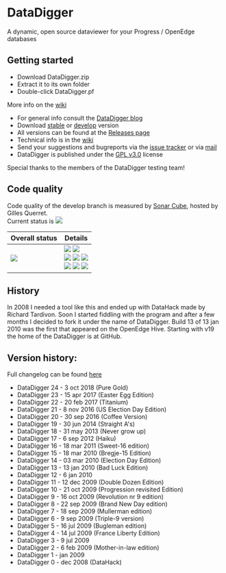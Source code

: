# DataDigger

A dynamic, open source dataviewer for your Progress / OpenEdge databases

## Getting started

- Download DataDigger.zip
- Extract it to its own folder
- Double-click DataDigger.pf

More info on the [wiki](https://github.com/patrickTingen/DataDigger/wiki/HowTo-InstallDataDigger)

- For general info consult the [DataDigger blog](<https://datadigger.wordpress.com>)
- Download [stable](<https://github.com/patrickTingen/DataDigger/archive/master.zip>) or [develop](<https://github.com/patrickTingen/DataDigger/archive/develop.zip>) version
- All versions can be found at the [Releases page](<https://github.com/patrickTingen/DataDigger/releases/latest>)
- Technical info is in the [wiki](<https://github.com/patrickTingen/DataDigger/wiki>)
- Send your suggestions and bugreports via the [issue tracker](<https://github.com/patrickTingen/DataDigger/issues>) or via [mail](mailto:patrick@tingen.net)
- DataDigger is published under the [GPL v3.0](<https://github.com/patrickTingen/DataDigger/blob/master/LICENSE>) license

Special thanks to the members of the DataDigger testing team!

## Code quality
Code quality of the develop branch is measured by [Sonar Cube](http://sonar.riverside-software.fr/dashboard?branch=develop&id=patrickTingen%3ADataDigger), hosted by Gilles Querret.<br/>Current status is ![](http://sonar.riverside-software.fr/api/project_badges/measure?branch=develop&project=patrickTingen%3ADataDigger&metric=alert_status)

Overall status|Details
--------------|-------
![](http://sonar.riverside-software.fr/api/project_badges/quality_gate?branch=develop&project=patrickTingen%3ADataDigger)|![](http://sonar.riverside-software.fr/api/project_badges/measure?branch=develop&project=patrickTingen%3ADataDigger&metric=ncloc) ![](http://sonar.riverside-software.fr/api/project_badges/measure?branch=develop&project=patrickTingen%3ADataDigger&metric=duplicated_lines_density)<br/>![](http://sonar.riverside-software.fr/api/project_badges/measure?branch=develop&project=patrickTingen%3ADataDigger&metric=bugs) ![](http://sonar.riverside-software.fr/api/project_badges/measure?branch=develop&project=patrickTingen%3ADataDigger&metric=code_smells) ![](http://sonar.riverside-software.fr/api/project_badges/measure?branch=develop&project=patrickTingen%3ADataDigger&metric=sqale_index)<br/>![](http://sonar.riverside-software.fr/api/project_badges/measure?branch=develop&project=patrickTingen%3ADataDigger&metric=sqale_rating) ![](http://sonar.riverside-software.fr/api/project_badges/measure?branch=develop&project=patrickTingen%3ADataDigger&metric=reliability_rating) ![](http://sonar.riverside-software.fr/api/project_badges/measure?branch=develop&project=patrickTingen%3ADataDigger&metric=security_rating)


## History

In 2008 I needed a tool like this and ended up with DataHack made by Richard Tardivon. Soon I  started fiddling with the program and after a few months I decided to fork it under the name of DataDigger. Build 13 of 13 jan 2010 was the first that appeared on the OpenEdge Hive. Starting with v19 the home of the DataDigger is at GitHub.

## Version history:

Full changelog can be found [here](https://raw.githubusercontent.com/patrickTingen/DataDigger/develop/DataDigger.txt)

- DataDigger 24 -  3 oct 2018 (Pure Gold)
- DataDigger 23 - 15 apr 2017 (Easter Egg Edition)
- DataDigger 22 - 20 feb 2017 (Titanium)
- DataDigger 21 -  8 nov 2016 (US Election Day Edition)
- DataDigger 20 - 30 sep 2016 (Coffee Version)
- DataDigger 19 - 30 jun 2014 (Straight A's)
- DataDigger 18 - 31 may 2013 (Never grow up)
- DataDigger 17 -  6 sep 2012 (Haiku)
- DataDigger 16 - 18 mar 2011 (Sweet-16 edition)
- DataDigger 15 - 18 mar 2010 (Bregje-15 Edition)
- DataDigger 14 - 03 mar 2010 (Election Day Edition)
- DataDigger 13 - 13 jan 2010 (Bad Luck Edition)
- DataDigger 12 -  6 jan 2010
- DataDigger 11 - 12 dec 2009 (Double Dozen Edition)
- DataDigger 10 - 21 oct 2009 (Progression revisited Edition)
- DataDigger  9 - 16 oct 2009 (Revolution nr 9 edition)
- DataDigger  8 - 22 sep 2009 (Brand New Day edition)
- DataDigger  7 - 18 sep 2009 (Mullerman edition)
- DataDigger  6 -  9 sep 2009 (Triple-9 version)
- DataDigger  5 - 16 jul 2009 (Bugleman edition)
- DataDigger  4 - 14 jul 2009 (France Liberty Edition)
- DataDigger  3 -  9 jul 2009
- DataDigger  2 -  6 feb 2009 (Mother-in-law edition)
- DataDigger  1 -    jan 2009
- DataDigger  0 -    dec 2008 (DataHack)